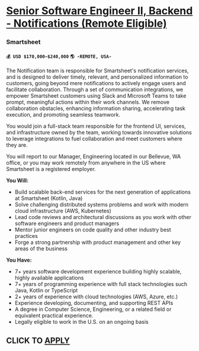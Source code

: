 # [Senior Software Engineer II, Backend - Notifications (Remote Eligible) ](https://www.remotewlb.com/apply/senior-software-engineer-ii-backend-notifications-remote-eligible)  
### Smartsheet  
#### `💰 USD $170,000~$240,000` `🌎 -REMOTE, USA-`  

The Notification team is responsible for Smartsheet's notification services, and is designed to deliver timely, relevant, and personalized information to customers, going beyond mere notifications to actively engage users and facilitate collaboration. Through a set of communication integrations, we empower Smartsheet customers using Slack and Microsoft Teams to take prompt, meaningful actions within their work channels. We remove collaboration obstacles, enhancing information sharing, accelerating task execution, and promoting seamless teamwork.

You would join a full-stack team responsible for the frontend UI, services, and infrastructure owned by the team, working towards innovative solutions to leverage integrations to fuel collaboration and meet customers where they are.

You will report to our Manager, Engineering located in our Bellevue, WA office, or you may work remotely from anywhere in the US where Smartsheet is a registered employer.

**You Will:**

  * Build scalable back-end services for the next generation of applications at Smartsheet (Kotlin, Java)
  * Solve challenging distributed systems problems and work with modern cloud infrastructure (AWS, Kubernetes)
  * Lead code reviews and architectural discussions as you work with other software engineers and product managers
  * Mentor junior engineers on code quality and other industry best practices
  * Forge a strong partnership with product management and other key areas of the business

**You Have:**

  * 7+ years software development experience building highly scalable, highly available applications
  * 7+ years of programming experience with full stack technologies such Java, Kotlin or TypeScript
  * 2+ years of experience with cloud technologies (AWS, Azure, etc.)
  * Experience developing, documenting, and supporting REST APIs
  * A degree in Computer Science, Engineering, or a related field or equivalent practical experience.
  * Legally eligible to work in the U.S. on an ongoing basis

  
## CLICK TO [APPLY](https://www.remotewlb.com/apply/senior-software-engineer-ii-backend-notifications-remote-eligible)

